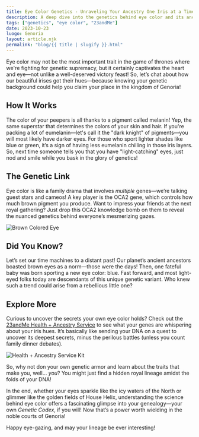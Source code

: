 ```yaml
---
title: Eye Color Genetics - Unraveling Your Ancestry One Iris at a Time
description: A deep dive into the genetics behind eye color and its ancestral significance.
tags: ["genetics", "eye color", "23andMe"]
date: 2023-10-23
luogo: Genoria
layout: article.njk
permalink: "blog/{{ title | slugify }}.html"
---
```


Eye color may not be the most important trait in the game of thrones where we're fighting for genetic supremacy, but it certainly captivates the heart and eye—not unlike a well-deserved victory feast! So, let’s chat about how our beautiful irises got their hues—because knowing your genetic background could help you claim your place in the kingdom of Genoria!

## How It Works

The color of your peepers is all thanks to a pigment called melanin! Yep, the same superstar that determines the colors of your skin and hair. If you're packing a lot of eumelanin—let's call it the "dark knight" of pigments—you will most likely have darker eyes. For those who sport lighter shades like blue or green, it’s a sign of having less eumelanin chilling in those iris layers. So, next time someone tells you that you have "light-catching" eyes, just nod and smile while you bask in the glory of genetics!

## The Genetic Link

Eye color is like a family drama that involves *multiple* genes—we’re talking guest stars and cameos! A key player is the OCA2 gene, which controls how much brown pigment you produce. Want to impress your friends at the next royal gathering? Just drop this OCA2 knowledge bomb on them to reveal the nuanced genetics behind everyone’s mesmerizing gazes.

![Brown Colored Eye](https://pub-prd-seohub-us-west-2.s3.us-west-2.amazonaws.com/wp-content/uploads/sites/2/2021/07/content_image.6a982c68aa87.png)

## Did You Know?

Let’s set our time machines to a distant past! Our planet’s ancient ancestors boasted brown eyes as a norm—those were the days! Then, one fateful baby was born sporting a new eye color: blue. Fast forward, and most light-eyed folks today are descendants of this unique genetic variant. Who knew such a trend could arise from a rebellious little one?

## Explore More

Curious to uncover the secrets your own eye color holds? Check out the [23andMe Health + Ancestry Service](https://www.23andme.com/dna-health-ancestry/) to see what your genes are whispering about your iris hues. It’s basically like sending your DNA on a quest to uncover its deepest secrets, minus the perilous battles (unless you count family dinner debates).

![Health + Ancestry Service Kit](https://pub-prd-seohub-us-west-2.s3.us-west-2.amazonaws.com/wp-content/uploads/sites/2/2022/03/HA-Kit-Image-1.png)

So, why not don your own genetic armor and learn about the traits that make you, well… *you*? You might just find a hidden royal lineage amidst the folds of your DNA! 

In the end, whether your eyes sparkle like the icy waters of the North or glimmer like the golden fields of House Helix, understanding the science behind eye color offers a fascinating glimpse into your genealogy—your own *Genetic Codex*, if you will! Now that’s a power worth wielding in the noble courts of Genoria!

Happy eye-gazing, and may your lineage be ever interesting!